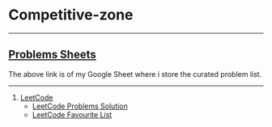 # Competitive-zone
---
## [Problems Sheets](https://docs.google.com/spreadsheets/d/10EmWLMx8Qx1onDtqhYAgraV2Vv462XN3lgajgXCVGH0/edit?usp=sharing)

The above link is of my Google Sheet where i store the curated problem list.

---
1. [LeetCode](https://github.com/mrunalnshah/Competitive-zone/tree/main/LeetCode)
   * [LeetCode Problems Solution](https://github.com/mrunalnshah/Competitive-zone/tree/main/LeetCode/Problems)
   * [LeetCode Favourite List](leetcode.com/problem-list/rgh3w11r/)

